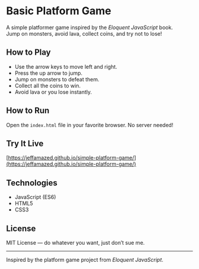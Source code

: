 # Basic Platform Game

A simple platformer game inspired by the *Eloquent JavaScript* book.  
Jump on monsters, avoid lava, collect coins, and try not to lose!

## How to Play

- Use the arrow keys to move left and right.  
- Press the up arrow to jump.  
- Jump on monsters to defeat them.  
- Collect all the coins to win.  
- Avoid lava or you lose instantly.

## How to Run

Open the `index.html` file in your favorite browser. No server needed!

## Try It Live

[https://jeffamazed.github.io/simple-platform-game/](https://jeffamazed.github.io/simple-platform-game/)

## Technologies

- JavaScript (ES6)  
- HTML5  
- CSS3

## License

MIT License — do whatever you want, just don’t sue me.

---

Inspired by the platform game project from *Eloquent JavaScript*.
